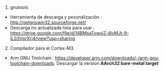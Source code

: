 1. gnutools 
  * Herramienta de descarga y pesonalización : http://getgnuwin32.sourceforge.net/ 
  * Descarga no actualizada lista para usar : https://drive.google.com/file/d/14BMsaTxwxjZ-i8vMJt-9-IL03VprXrj4/view?usp=sharing

2. Compilador para el Cortex-M3. 
 * Arm GNU Toolchain : https://developer.arm.com/downloads/-/arm-gnu-toolchain-downloads. Descargar la version **AArch32 bare-metal target**

